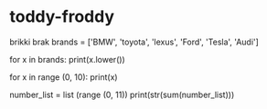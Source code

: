 # toddy-froddy
brikki brak
brands = ['BMW', 'toyota', 'lexus', 'Ford', 'Tesla', 'Audi']

for x in brands:
	print(x.lower())

for x in range (0, 10):
	print(x)

number_list = list (range (0, 11))
print(str(sum(number_list)))
